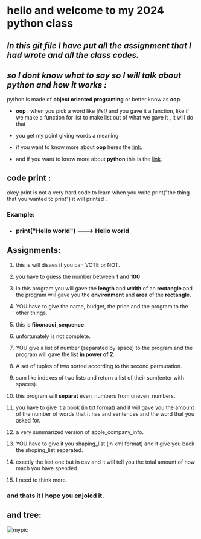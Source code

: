 # __hello and welcome to my 2024 python class__

## *In this git file I have put all the assignment that I had wrote and all the class codes.*



## *so I dont know what to say so I will talk about python and how it works :*

python is made of __object oriented programing__ or better know as __oop__.

- __oop__ :
when you pick a word like *(list)* and you gave it a fanction, like if we make a function for list to make list out of what we gave it , it will do that 

- you get my point giving words a meaning 

- if you want to know more about **oop** heres the [link](https://en.wikipedia.org/wiki/Object-oriented_programming).

- and if you want to know more about **python** this is the [link](https://www.w3schools.com/python/).
## code print : 
okey  print is not a very hard code to learn when you write print("the thing that you wanted to print") it will printed .

### Example:
- ### print("Hello world")  ---> Hello world

## Assignments:

1. this is will disaes if you can VOTE or NOT.

2. you have to guess the number between **1** 
and **100**

3. in this program you will gave the **length** and **width** of an **rectangle** and the program will gave you the **environment** and **area** of the **rectangle**.

4. YOU have to give the name, budget, the price and the program to the other things.

5. this is **fibonacci_sequence**.

6. unfortunately is not complete.

7. YOU give a list of number (separated by space) to the program and the program will gave the list **in power of 2**.

8. A set of tuples of two sorted according to the second permutation.

9. sum like indexes of two lists and return a list of their sum(enter with spaces).

10. this program will **separat** even_numbers from uneven_numbers.

11. you have to give it a book (in txt format) and it will gave you the amount of the number of words that it has and sentences and the word that you asked for.

12. a very summarized version of apple_company_info.

13. YOU have to give it you shaping_list (in xml format) and it give you back the shoping_list separated.

14. exactly the last one but in csv and it will tell you the total amount of how mach you have spended.

15. I need to think more.

### and thats it I hope you enjoied it.

## and tree:

![mypic](https://media.istockphoto.com/id/183807813/photo/oak-tree.jpg?s=1024x1024&w=is&k=20&c=QN8pe42K1L3qzWtcYJUMXbx-s-znGjjEIltEX-O4O8c=)